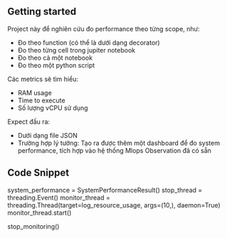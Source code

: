 ## Getting started
Project này để nghiên cứu đo performance theo từng scope, như:
- Đo theo function (có thể là dưới dạng decorator)
- Đo theo từng cell trong jupiter notebook
- Đo theo cả một notebook
- Đo theo một python script

Các metrics sẽ tìm hiểu:
- RAM usage
- Time to execute
- Số lượng vCPU sử dụng

Expect đầu ra:
- Dưới dạng file JSON
- Trường hợp lý tưởng: Tạo ra được thêm một dashboard để đo system performance, tích hợp vào hệ thống Mlops Observation đã có sẵn


## Code Snippet

system_performance = SystemPerformanceResult()
stop_thread = threading.Event()
monitor_thread = threading.Thread(target=log_resource_usage, args=(10,), daemon=True)
monitor_thread.start()

stop_monitoring()